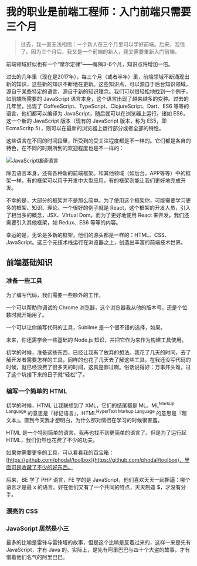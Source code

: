 我的职业是前端工程师：入门前端只需要三个月
===

> 过去，我一直无法相信：一个新人在三个月里可以学好前端。后来，我信了。因为三个月后，我又是一个前端的新人，我又需要重新入门前端。

前端领域好似也有一个“摩尔定律”——每隔3-6个月，知识点将增加一倍。

过去的几年里（现在是2017年），每三个月（或者半年）里，前端领域不断涌现出新的知识，这些新的知识不断地在更新。这些知识点，可以源自于后台知识领域，源自于某些特定的语言，源自于新的知识理念。我们可以很轻松地找到一个例子，如前端所需要的
JavaScript 语言本身，这个语言出现了越来越多的变种。过去的几年里，出现了
CoffeeScript、TypeScript、ClojureScript、Dart、ES6
等等的语言，他们都可以编译为 JavaScript，随后就可以在浏览器上运行。诸如
ES6，这一个新的 JavaScript 版本（现有的 JavaScript 版本，称为 ES5，即
EcmaScritp 5），则可以在最新的浏览器上运行部分或者全部的特性。

这些语言在不同的时间段里，所受到的受关注程度都是不一样的。它们都是各自的特色，在不同的时期所到的欢迎程度也是不一样的：

![JavaScript编译语言](js-language-compare.jpg)

除去语言本身，还有各种新的前端框架。和其他领域（如后台，APP等等）中的框架一样，有的框架可以用于开发中大型应用，有的框架则能让我们更好地完成开发。

不幸的是，大部分的框架并不是那么简单。为了使用这个框架你，可能需要学习更多的框架、知识、理论。一个很好的例子就是
React，这个框架的开发人员，引入了相当多的概念，JSX、VIrtual
Dom。而为了更好地使用 React 来开发，我们还需要引入其他框架，如
Redux、ES6 等等的内容。

幸运的是，无论是多新的框架，他们的源头都是一样的：HTML、CSS、JavaScript。这三个元技术栈运行在浏览器之上，创造出丰富的前端技术世界。

前端基础知识
---

### 准备一些工具

为了编写代码，我们需要一些额外的工作。

一个可以帮助你调试的  Chrome
浏览器，这个浏览器我从他的版本号，还是个位数时就开始用了。

一个可以让你编写代码的工具，Sublime 是一个很不错的选择，如果。

未来，你还需学会一些基础的 Node.js 知识，并把它作为来作为构建工具使用。

初学的时候，准备这些东西，已经让我有了放弃的想法。我花了几天的时间，去了解开发者需要怎样的工具，同样的也花了几天去了解这些工具。在我还没写代码的时候，就已经浪费了很多天的时间，这真是罪过啊。俗话说得好：万事开头难，过了这个坑接下来的日子就“轻松”了。

### 编写一个简单的 HTML

初学的时候，HTML 让我联想到了 XML，它们的结尾都是 ML。ML<sup>Markup
Language</sup> 的意思是『标记语言』，HTML<sup>HyperText Markup
Language</sup>
的意思是『超文本』。直到今天我才想明白，为什么那对情侣在学习的时候很害羞。

HTML 是一个特别简单的语言，我再也找不到更简单的语言了。但是为了运行起
HTML，我们仍然也花费了不少的功夫。

如果你需要更多的工具，可以看看我的百宝箱：[https://github.com/phodal/toolbox](https://github.com/phodal/toolbox)，里面可是收藏了不少的好东西。

后来，BE 学了 PHP 语言，FE 学的是
JavaScript，他们喜欢天天一起撕逼：哪个语言才是最 x
的语言。好在他们又有了一个共同的特点，天天制造 $，才没有分手。

### 漂亮的 CSS

### JavaScript 居然是小三

最多的比喻是雷锋与雷锋塔的故事，但是这个比喻是反着过来的，这样一来是先有
JavaScript，才有 Java
的。实际上，是先有阿里巴巴与四十个大盗的故事，才有借着他们名气的阿里巴巴。

